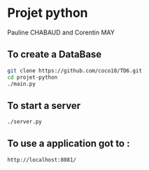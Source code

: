 # Projet python

Pauline CHABAUD and Corentin MAY

## To create a DataBase
```bash
git clone https://github.com/coco18/TD6.git
cd projet-python
./main.py
```

## To start a server
```bash
./server.py
```

## To use a application got to :
```
http://localhost:8081/
```
